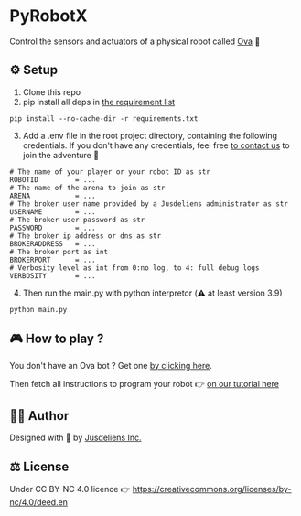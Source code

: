 # PyRobotX
Control the sensors and actuators of a physical robot called [Ova](https://jusdeliens.com/ova) 🤖

## ⚙️ Setup

1. Clone this repo
2. pip install all deps in [the requirement list](requirements.txt)
```
pip install --no-cache-dir -r requirements.txt
```
3. Add a .env file in the root project directory, containing the following credentials. If you don't have any credentials, feel free [to contact us](https://jusdeliens.com/contact) to join the adventure 🚀
```.env
# The name of your player or your robot ID as str
ROBOTID         = ...
# The name of the arena to join as str
ARENA           = ...
# The broker user name provided by a Jusdeliens administrator as str
USERNAME        = ...
# The broker user password as str
PASSWORD        = ...
# The broker ip address or dns as str
BROKERADDRESS   = ...
# The broker port as int 
BROKERPORT      = ...
# Verbosity level as int from 0:no log, to 4: full debug logs
VERBOSITY       = ... 
```

4. Then run the main.py with python interpretor (⚠️ at least version 3.9)
```
python main.py
```

## 🎮 How to play ?

You don't have an Ova bot ? Get one [by clicking here](https://jusdeliens.com/ova).

Then fetch all instructions to program your robot 👉 [on our tutorial here](https://tutos.jusdeliens.com/index.php/2023/01/17/onboarding/)

## 🧑‍💻 Author
Designed with 💖 by [Jusdeliens Inc.](https://jusdeliens.com)

## ⚖️ License
Under CC BY-NC 4.0 licence 
👉 https://creativecommons.org/licenses/by-nc/4.0/deed.en